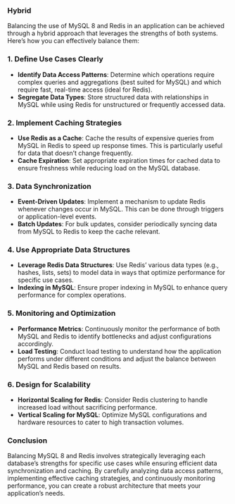 ### Hybrid

Balancing the use of MySQL 8 and Redis in an application can be achieved through a hybrid approach that leverages the strengths of both systems. Here’s how you can effectively balance them:

### 1. **Define Use Cases Clearly**
   - **Identify Data Access Patterns**: Determine which operations require complex queries and aggregations (best suited for MySQL) and which require fast, real-time access (ideal for Redis).
   - **Segregate Data Types**: Store structured data with relationships in MySQL while using Redis for unstructured or frequently accessed data.

### 2. **Implement Caching Strategies**
   - **Use Redis as a Cache**: Cache the results of expensive queries from MySQL in Redis to speed up response times. This is particularly useful for data that doesn’t change frequently.
   - **Cache Expiration**: Set appropriate expiration times for cached data to ensure freshness while reducing load on the MySQL database.

### 3. **Data Synchronization**
   - **Event-Driven Updates**: Implement a mechanism to update Redis whenever changes occur in MySQL. This can be done through triggers or application-level events.
   - **Batch Updates**: For bulk updates, consider periodically syncing data from MySQL to Redis to keep the cache relevant.

### 4. **Use Appropriate Data Structures**
   - **Leverage Redis Data Structures**: Use Redis’ various data types (e.g., hashes, lists, sets) to model data in ways that optimize performance for specific use cases.
   - **Indexing in MySQL**: Ensure proper indexing in MySQL to enhance query performance for complex operations.

### 5. **Monitoring and Optimization**
   - **Performance Metrics**: Continuously monitor the performance of both MySQL and Redis to identify bottlenecks and adjust configurations accordingly.
   - **Load Testing**: Conduct load testing to understand how the application performs under different conditions and adjust the balance between MySQL and Redis based on results.

### 6. **Design for Scalability**
   - **Horizontal Scaling for Redis**: Consider Redis clustering to handle increased load without sacrificing performance.
   - **Vertical Scaling for MySQL**: Optimize MySQL configurations and hardware resources to cater to high transaction volumes.

### Conclusion
Balancing MySQL 8 and Redis involves strategically leveraging each database’s strengths for specific use cases while ensuring efficient data synchronization and caching. By carefully analyzing data access patterns, implementing effective caching strategies, and continuously monitoring performance, you can create a robust architecture that meets your application’s needs.

